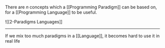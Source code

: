 There are $n$ concepts which a [[Programming Paradigm]] can be based on, for a [[Programming Language]] to be useful.

![[2-Paradigms Languages]]

---

If we mix too much paradigms in a [[Language]], it becomes hard to use it in real life
